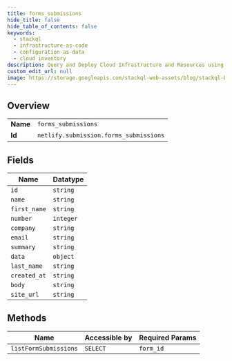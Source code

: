```yaml
---
title: forms_submissions
hide_title: false
hide_table_of_contents: false
keywords:
  - stackql
  - infrastructure-as-code
  - configuration-as-data
  - cloud inventory
description: Query and Deploy Cloud Infrastructure and Resources using SQL
custom_edit_url: null
image: https://storage.googleapis.com/stackql-web-assets/blog/stackql-blog-post-featured-image.png
---
```

  
    

## Overview
<table><tbody>
<tr><td><b>Name</b></td><td><code>forms_submissions</code></td></tr>
<tr><td><b>Id</b></td><td><code>netlify.submission.forms_submissions</code></td></tr>
</tbody></table>

## Fields
| Name | Datatype |
| ---- | -------- |
| `id` | `string` |
| `name` | `string` |
| `first_name` | `string` |
| `number` | `integer` |
| `company` | `string` |
| `email` | `string` |
| `summary` | `string` |
| `data` | `object` |
| `last_name` | `string` |
| `created_at` | `string` |
| `body` | `string` |
| `site_url` | `string` |
## Methods
| Name | Accessible by | Required Params |
| ---- | ------------- | --------------- |
| `listFormSubmissions` | `SELECT` | `form_id` |
